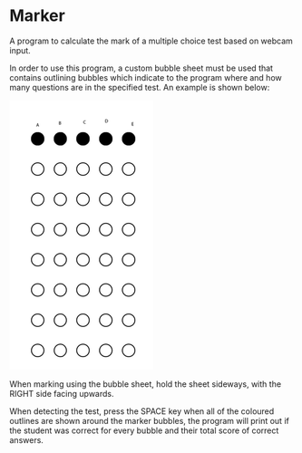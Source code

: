 # Marker

A program to calculate the mark of a multiple choice test based on webcam input.

In order to use this program, a custom bubble sheet must be used that contains outlining bubbles which indicate to the program where and how many questions are in the specified test. An example is shown below:

![](SampleBubbleSheet.png)

When marking using the bubble sheet, hold the sheet sideways, with the RIGHT side facing upwards.

When detecting the test, press the SPACE key when all of the coloured outlines are shown around the marker bubbles, the program will print out if the student was correct for every bubble and their total score of correct answers.
